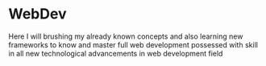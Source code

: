 # WebDev
Here I will brushing my already known concepts and also learning new frameworks to know and master full web development possessed with skill in all new technological advancements in web development field
